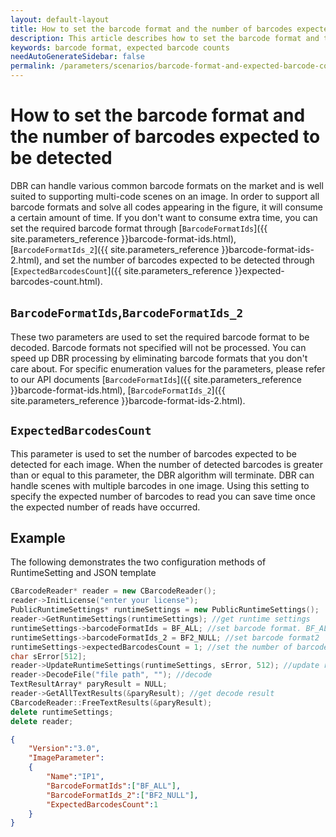 ```yaml
---   
layout: default-layout
title: How to set the barcode format and the number of barcodes expected to be detected 
description: This article describes how to set the barcode format and the number of barcodes expected to be detected, and the effect of these settings.
keywords: barcode format, expected barcode counts
needAutoGenerateSidebar: false
permalink: /parameters/scenarios/barcode-format-and-expected-barcode-counts-v7.6.0.html
---
```


# How to set the barcode format and the number of barcodes expected to be detected 

DBR can handle various common barcode formats on the market and is well suited to supporting multi-code scenes on an image. In order to support all barcode formats and solve all codes appearing in the figure, it will consume a certain amount of time. If you don't want to consume extra time, you can set the required barcode format through [`BarcodeFormatIds`]({{ site.parameters_reference }}barcode-format-ids.html), [`BarcodeFormatIds_2`]({{ site.parameters_reference }}barcode-format-ids-2.html), and set the number of barcodes expected to be detected through  [`ExpectedBarcodesCount`]({{ site.parameters_reference }}expected-barcodes-count.html). 

## `BarcodeFormatIds`,`BarcodeFormatIds_2`

These two parameters are used to set the required barcode format to be decoded. Barcode formats not specified will not be processed. You can speed up DBR processing by eliminating barcode formats that you don't care about. For specific enumeration values for the parameters, please refer to our API documents [`BarcodeFormatIds`]({{ site.parameters_reference }}barcode-format-ids.html), [`BarcodeFormatIds_2`]({{ site.parameters_reference }}barcode-format-ids-2.html).


## `ExpectedBarcodesCount`

This parameter is used to set the number of barcodes expected to be detected for each image. When the number of detected barcodes is greater than or equal to this parameter, the DBR algorithm will terminate. DBR can handle scenes with multiple barcodes in one image. Using this setting to specify the expected number of barcodes to read you can save time once the expected number of reads have occurred.

## Example 

The following demonstrates the two configuration methods of RuntimeSetting and JSON template 

```c++
CBarcodeReader* reader = new CBarcodeReader();   
reader->InitLicense("enter your license");  
PublicRuntimeSettings* runtimeSettings = new PublicRuntimeSettings();   
reader->GetRuntimeSettings(runtimeSettings); //get runtime settings 
runtimeSettings->barcodeFormatIds = BF_ALL; //set barcode format. BF_ALL means all barcode formats   
runtimeSettings->barcodeFormatIds_2 = BF2_NULL; //set barcode format2   
runtimeSettings->expectedBarcodesCount = 1; //set the number of barcodes expected to be detected to 1  
char sError[512];   
reader->UpdateRuntimeSettings(runtimeSettings, sError, 512); //update runtime settings 
reader->DecodeFile("file path", ""); //decode  
TextResultArray* paryResult = NULL;   
reader->GetAllTextResults(&paryResult); //get decode result 
CBarcodeReader::FreeTextResults(&paryResult);   
delete runtimeSettings;   
delete reader;  
```

```json
{    
    "Version":"3.0",    
    "ImageParameter":    
    {    
        "Name":"IP1",    
        "BarcodeFormatIds":["BF_ALL"],
        "BarcodeFormatIds_2":["BF2_NULL"],        
        "ExpectedBarcodesCount":1
    }    
}   
```

